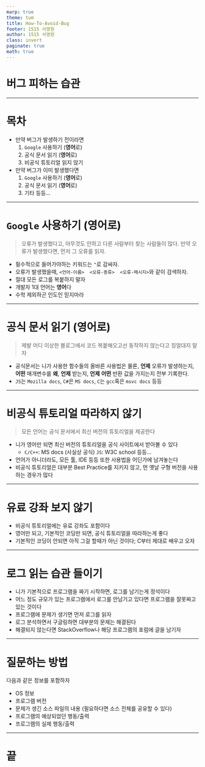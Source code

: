 ```yaml
---
marp: true
theme: tum
title: How-To-Avoid-Bug
footer: 1515 서영원
author: 1515 서영원
class: invert
paginate: true 
math: true
---
```


# 버그 피하는 습관

---

# 목차

- 만약 버그가 발생하기 전이라면
    1. `Google` 사용하기 (**영어**로)
    2. 공식 문서 읽기 (**영어**로)
    3. 비공식 튜토리얼 읽지 않기
- 만약 버그가 이미 발생했다면
    1. `Google` 사용하기 (**영어**로)
    2. 공식 문서 읽기 (**영어**로)
    3. 기타 등등...

---

# `Google` 사용하기 (**영어**로)

> 오류가 발생했다고, 아무것도 안하고 다른 사람부터 찾는 사람들이 많다.
> 만약 오류가 발생했다면, 먼저 그 오류를 읽자.

- 필수적으로 들어가야하는 키워드는 `"`로 감싸자.
- 오류가 발생했을때, `<언어-이름>  <오류-종류>  <오류-메시지>`와 같이 검색하자.
- 절대 모든 로그를 복붙하지 말자
- 개발자 1대 언어는 **영어**다
- 수학 제외하곤 인도인 믿지마라

---

# 공식 문서 읽기 (**영어**로)

> 제발 어디 이상한 블로그에서 코드 복붙해오고선 동작하지 않는다고 칭얼대지 말자

- 공식문서는 니가 사용한 함수들의 올바른 사용법은 물론, **언제** 오류가 발생하는지, **어떤** 매개변수를 **왜**, **언제** 받는지, **언제** **어떤** 반환 값을 가지는지 전부 기록한다.
- `JS`는 `Mozilla docs`, `C#`은 `MS docs`, `C`는 `gcc`혹은 `msvc docs` 등등

---

# 비공식 튜토리얼 따라하지 않기

> 모든 언어는 공식 문서에서 최신 버전의 튜토리얼을 제공한다

- 니가 영어만 되면 최신 버전의 튜토리얼을 공식 사이트에서 받아볼 수 있다
    - `C/C++`: MS docs (사실상 공식)
      `JS`: W3C school
      등등...
- 언어가 아니더라도, 모든 툴, IDE 등등 또한 사용법을 어딘가에 남겨놓는다
- 비공식 튜토리얼은 대부분 Best Practice를 지키지 않고, 먼 옛날 구형 버전을 사용하는 경우가 많다

---

# 유료 강좌 보지 않기

- 비공식 튜토리얼에는 유료 강좌도 포함이다
- 영어만 되고, 기본적인 코딩만 되면, 공식 튜토리얼을 따라하는게 좋다
- 기본적인 코딩이 안되면 아직 그걸 할때가 아닌 것이다; C부터 제대로 배우고 오자

---

# 로그 읽는 습관 들이기

- 니가 기본적으로 프로그램을 짜기 시작하면, 로그를 남기는게 정석이다
- 어느 정도 규모가 있는 프로그램에서 로그를 안남기고 있다면 프로그램을 잘못짜고 있는 것이다
- 프로그램에 문제가 생기면 먼저 로그를 읽자
- 로그 분석하면서 구글링하면 대부분의 문제는 해결된다
- 해결되지 않는다면 StackOverflow나 해당 프로그램의 포럼에 글을 남기자

---

# 질문하는 방법

다음과 같은 정보를 포함하자

- OS 정보
- 프로그램 버전
- 문제가 생긴 소스 파일의 내용 (필요하다면 소스 전체를 공유할 수 있다)
- 프로그램의 예상되었던 행동/출력
- 프로그램의 실제 행동/출력

---

# 끝
